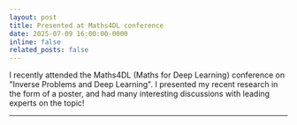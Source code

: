 ```yaml
---
layout: post
title: Presented at Maths4DL conference
date: 2025-07-09 16:00:00-0000
inline: false
related_posts: false
---
```


I recently attended the Maths4DL (Maths for Deep Learning) conference on "Inverse Problems and Deep Learning". I presented my recent research in the form of a poster, and had many interesting discussions with leading experts on the topic!

---